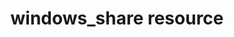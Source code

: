 ---
resource_reference: true
properties_shortcode: 
resources_common_guards: true
resources_common_notification: true
resources_common_properties: true
title: windows_share resource
resource: windows_share
aliases:
- "/resource_windows_share.html"
menu:
  infra:
    title: windows_share
    identifier: chef_infra/cookbook_reference/resources/windows_share windows_share
    parent: chef_infra/cookbook_reference/resources
resource_description_list:
- markdown: Use the **windows_share** resource to create, modify and remove Windows
    shares.
resource_new_in: '14.7'
syntax_full_code_block: |-
  windows_share 'name' do
    ca_timeout                  Integer # default value: 0
    change_users                Array
    concurrent_user_limit       Integer # default value: 0
    continuously_available      true, false # default value: false
    description                 String
    encrypt_data                true, false # default value: false
    full_users                  Array
    path                        String
    read_users                  Array
    scope_name                  String # default value: "*"
    share_name                  String # default value: 'name' unless specified
    temporary                   true, false # default value: false
    action                      Symbol # defaults to :create if not specified
  end
syntax_properties_list: 
syntax_full_properties_list:
- "`windows_share` is the resource."
- "`name` is the name given to the resource block."
- "`action` identifies which steps Chef Infra Client will take to bring the node into
  the desired state."
- "`ca_timeout`, `change_users`, `concurrent_user_limit`, `continuously_available`,
  `description`, `encrypt_data`, `full_users`, `path`, `read_users`, `scope_name`,
  `share_name`, and `temporary` are the properties available to this resource."
actions_list:
  :create:
    markdown: Create and modify Windows shares.
  :delete:
    markdown: Delete an existing Windows share.
  :nothing:
    shortcode: resources_common_actions_nothing.md
properties_list:
- property: ca_timeout
  ruby_type: Integer
  required: false
  default_value: '0'
  description_list:
  - markdown: The continuous availability time-out for the share.
- property: change_users
  ruby_type: Array
  required: false
  default_value: null
  description_list:
  - markdown: The users that should have 'modify' permission on the share in domain\username
      format.
- property: concurrent_user_limit
  ruby_type: Integer
  required: false
  default_value: '0'
  description_list:
  - markdown: The maximum number of concurrently connected users the share can accommodate.
- property: continuously_available
  ruby_type: true, false
  required: false
  default_value: 'false'
  description_list:
  - markdown: Indicates that the share is continuously available.
- property: description
  ruby_type: String
  required: false
  description_list:
  - markdown: The description to be applied to the share.
- property: encrypt_data
  ruby_type: true, false
  required: false
  default_value: 'false'
  description_list:
  - markdown: Indicates that the share is encrypted.
- property: full_users
  ruby_type: Array
  required: false
  default_value: null
  description_list:
  - markdown: The users that should have 'Full control' permissions on the share in
      domain\username format.
- property: path
  ruby_type: String
  required: false
  description_list:
  - markdown: The path of the folder to share. Required when creating. If the share
      already exists on a different path then it is deleted and re-created.
- property: read_users
  ruby_type: Array
  required: false
  default_value: null
  description_list:
  - markdown: The users that should have 'read' permission on the share in domain\username
      format.
- property: scope_name
  ruby_type: String
  required: false
  default_value: "*"
  description_list:
  - markdown: The scope name of the share.
- property: share_name
  ruby_type: String
  required: false
  default_value: The resource block's name
  description_list:
  - markdown: An optional property to set the share name if it differs from the resource
      block's name.
- property: temporary
  ruby_type: true, false
  required: false
  default_value: 'false'
  description_list:
  - markdown: The lifetime of the new SMB share. A temporary share does not persist
      beyond the next restart of the computer.
examples: |
  **Create a share**:

  ```ruby
  windows_share 'foo' do
    action :create
    path 'C:\foo'
    full_users ['DOMAIN_A\some_user', 'DOMAIN_B\some_other_user']
    read_users ['DOMAIN_C\Domain users']
  end
  ```

  **Delete a share**:

  ```ruby
  windows_share 'foo' do
    action :delete
  end
  ```
---